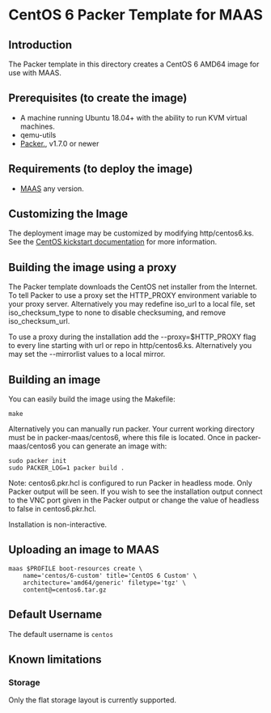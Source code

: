 # CentOS 6 Packer Template for MAAS

## Introduction

The Packer template in this directory creates a CentOS 6 AMD64 image for use with MAAS.

## Prerequisites (to create the image)

* A machine running Ubuntu 18.04+ with the ability to run KVM virtual machines.
* qemu-utils
* [Packer.](https://www.packer.io/intro/getting-started/install.html), v1.7.0 or newer

## Requirements (to deploy the image)

* [MAAS](https://maas.io) any version.

## Customizing the Image

The deployment image may be customized by modifying http/centos6.ks. See the [CentOS kickstart documentation](https://docs.centos.org/en-US/centos/install-guide/Kickstart2/) for more information.

## Building the image using a proxy

The Packer template downloads the CentOS net installer from the Internet.
To tell Packer to use a proxy set the HTTP_PROXY environment variable to
your proxy server. Alternatively you may redefine iso_url to a local file,
set iso_checksum_type to none to disable checksuming, and remove
iso_checksum_url.

To use a proxy during the installation add the --proxy=$HTTP_PROXY flag to every
line starting with url or repo in http/centos6.ks. Alternatively you may set the
--mirrorlist values to a local mirror.

## Building an image

You can easily build the image using the Makefile:

```shell
make
```

Alternatively you can manually run packer. Your current working directory must
be in packer-maas/centos6, where this file is located. Once in
packer-maas/centos6 you can generate an image with:

```shell
sudo packer init
sudo PACKER_LOG=1 packer build .
```

Note: centos6.pkr.hcl is configured to run Packer in headless mode. Only Packer
output will be seen. If you wish to see the installation output connect to the
VNC port given in the Packer output or change the value of headless to false in
centos6.pkr.hcl.

Installation is non-interactive.

## Uploading an image to MAAS

```shell
maas $PROFILE boot-resources create \
    name='centos/6-custom' title='CentOS 6 Custom' \
    architecture='amd64/generic' filetype='tgz' \
    content@=centos6.tar.gz
```

## Default Username

The default username is ```centos```

## Known limitations

### Storage

Only the flat storage layout is currently supported.
